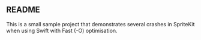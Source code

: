 ## README ##

This is a small sample project that demonstrates several crashes in SpriteKit when using Swift with Fast (-O) optimisation.

